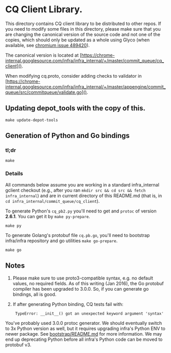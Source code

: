 # CQ Client Library.

This directory contains CQ client library to be distributed to other repos. If
you need to modify some files in this directory, please make sure that you are
changing the canonical version of the source code and not one of the copies,
which should only be updated as a whole using Glyco (when available, see
[chromium issue 489420](http://crbug.com/489420)).

The canonical version is located at
[https://chrome-internal.googlesource.com/infra/infra_internal/+/master/commit_queue/cq_client]().

When modifying cq.proto, consider adding checks to validator in
[https://chrome-internal.googlesource.com/infra/infra_internal/+/master/appengine/commit_queue/src/commitqueue/validate.go]().


## Updating depot_tools with the copy of this.

    make update-depot-tools

## Generation of Python and Go bindings

### tl;dr
  
    make


### Details

All commands below assume you are working in a standard infra_internal gclient
checkout (e.g., after you ran `mkdir src && cd src && fetch infra_internal`) and
are in current directory of this README.md (that is, in
`cd infra_internal/commit_queue/cq_client`).

To generate Python's `cq_pb2.py` you'll need to get and `protoc` of version
**2.6.1**. You can get it by `make py-prepare`.
    
    make py

To generate Golang's protobuf file `cq.pb.go`, you'll need to bootstrap
infra/infra repository and go utilities `make go-prepare`.

    make go

## Notes

1. Please make sure to use proto3-compatible syntax, e.g. no default
values, no required fields. As of this writing (Jan 2016),
the Go protobuf compiler has been upgraded to 3.0.0. So, if you can generate go
bindings, all is good.

2. If after generating Python binding, CQ tests fail with:

        TypeError: __init__() got an unexpected keyword argument 'syntax'

You've probably used 3.0.0 protoc generator. We should eventually switch to 3x
Python version as well, but it requires upgrading infra's Python ENV to newer
package. See [bootstrap/README.md](../../bootstrap/README.md) for more
information.  We may end up deprecating Python before all infra's Python code
can be moved to protobuf v3.
